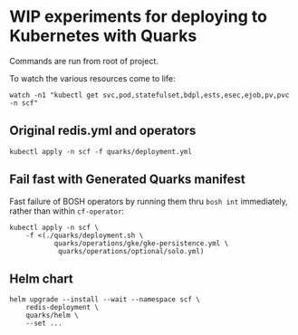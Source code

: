# WIP experiments for deploying to Kubernetes with Quarks

Commands are run from root of project.

To watch the various resources come to life:

```plain
watch -n1 "kubectl get svc,pod,statefulset,bdpl,ests,esec,ejob,pv,pvc -n scf"
```

## Original redis.yml and operators

```plain
kubectl apply -n scf -f quarks/deployment.yml
```

## Fail fast with Generated Quarks manifest

Fast failure of BOSH operators by running them thru `bosh int` immediately, rather than within `cf-operator`:

```plain
kubectl apply -n scf \
    -f <(./quarks/deployment.sh \
           quarks/operations/gke/gke-persistence.yml \
            quarks/operations/optional/solo.yml)
```

## Helm chart

```plain
helm upgrade --install --wait --namespace scf \
    redis-deployment \
    quarks/helm \
    --set ...
```
